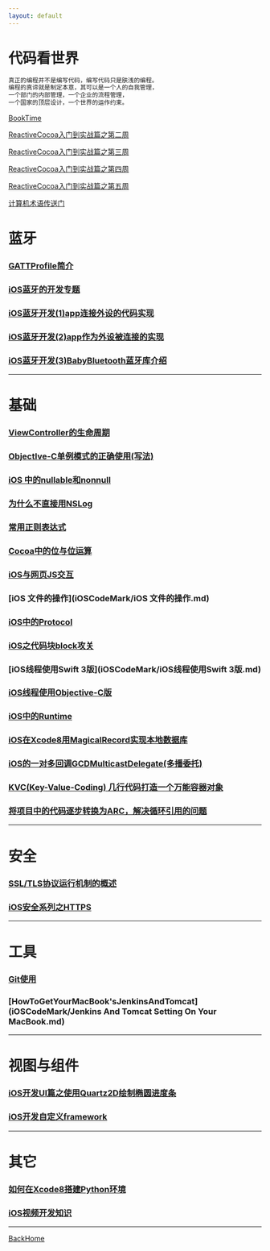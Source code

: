 ```yaml
---
layout: default
---
```


# 代码看世界

```markdown
真正的编程并不是编写代码，编写代码只是肤浅的编程。
编程的真谛就是制定本意，其可以是一个人的自我管理，
一个部门的内部管理，一个企业的流程管理，
一个国家的顶层设计，一个世界的运作约束。
```

[BookTime](iOSCodeMark/Book.md)

[ReactiveCocoa入门到实战篇之第二周](iOSCodeMark/第二周PDF.pdf)

[ReactiveCocoa入门到实战篇之第三周](iOSCodeMark/第三周PDF.pdf)

[ReactiveCocoa入门到实战篇之第四周](iOSCodeMark/第四周PDF.pdf)

[ReactiveCocoa入门到实战篇之第五周](iOSCodeMark/第五周PDF.pdf)

[计算机术语传送门](iOSCodeMark/计算机术语传送门.md)







# 蓝牙

### [GATTProfile简介](iOSCodeMark/GATTProfile简介.md)



### [iOS蓝牙的开发专题](iOSCodeMark/iOS蓝牙的开发专题.md)



### [iOS蓝牙开发(1)app连接外设的代码实现](iOSCodeMark/iOS蓝牙开发首篇.md)



### [iOS蓝牙开发(2)app作为外设被连接的实现](iOSCodeMark/iOS蓝牙开发中篇.md)



### [iOS蓝牙开发(3)BabyBluetooth蓝牙库介绍](iOSCodeMark/iOS蓝牙开发末篇.md)

------





# 基础

### [ViewController的生命周期](iOSCodeMark/ViewController的生命周期.md)



### [ObjectIve-C单例模式的正确使用(写法)](iOSCodeMark/单例模式的正确使用.md)



### [iOS 中的nullable和nonnull](iOSCodeMark/iOS中的nullable和nonnull.md)



### [为什么不直接用NSLog](iOSCodeMark/不直接用NSLog.md)



### [常用正则表达式](iOSCodeMark/常用的正则表达式.md)



### [Cocoa中的位与位运算](iOSCodeMark/Cocoa中的位与位运算.md)



### [iOS与网页JS交互](iOSCodeMark/iOS与网页JS交互.md)



### [iOS 文件的操作](iOSCodeMark/iOS 文件的操作.md)



### [iOS中的Protocol](iOSCodeMark/iOS中的Protocol.md)



### [iOS之代码块block攻关](iOSCodeMark/iOS之代码块block攻关.md)



### [iOS线程使用Swift 3版](iOSCodeMark/iOS线程使用Swift 3版.md)



### [iOS线程使用Objective-C版](iOSCodeMark/iOS线程使用Objective-C版.md)



### [iOS中的Runtime](iOSCodeMark/iOS中的Runtime.md)



### [iOS在Xcode8用MagicalRecord实现本地数据库](iOSCodeMark/iOS在Xcode8用MagicalRecord实现本地数据库.md)



### [iOS的一对多回调GCDMulticastDelegate(多播委托)](iOSCodeMark/iOS的GCDMulticastDelegate多播委托.md)



### [KVC(Key-Value-Coding) 几行代码打造一个万能容器对象](iOSCodeMark/KVC打造一个万能容器对象.md)



### [将项目中的代码逐步转换为ARC，解决循环引用的问题](iOSCodeMark/解决循环引用的问题.md)

------





# 安全

### [SSL/TLS协议运行机制的概述](iOSCodeMark/SSL和TLS协议运行机制的概述.md)



### [iOS安全系列之HTTPS](iOSCodeMark/iOS安全系列之HTTPS.md)

------





# 工具

### [Git使用](iOSCodeMark/Git使用.md)



### [HowToGetYourMacBook'sJenkinsAndTomcat](iOSCodeMark/Jenkins And Tomcat Setting On Your MacBook.md)

------





# 视图与组件

### [iOS开发UI篇之使用Quartz2D绘制椭圆进度条](iOSCodeMark/iOS开发UI篇之使用Quartz2D绘制椭圆进度条.md)



### [iOS开发自定义framework](iOSCodeMark/iOS开发自定义framework.md)

------





# 其它

### [如何在Xcode8搭建Python环境](iOSCodeMark/Xcode8搭建Python环境.md)



### [iOS视频开发知识](iOSCodeMark/iOS视频开发知识.md)

------



[BackHome](http://robinshare.github.io/)

